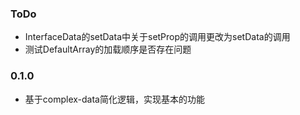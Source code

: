 ### ToDo
- InterfaceData的setData中关于setProp的调用更改为setData的调用
- 测试DefaultArray的加载顺序是否存在问题

### 0.1.0
- 基于complex-data简化逻辑，实现基本的功能
